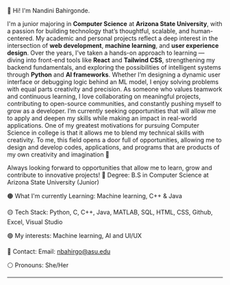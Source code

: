 📌 Hi! I'm Nandini Bahirgonde. 


I'm a junior majoring in **Computer Science** at **Arizona State University**, with a passion for building technology that’s thoughtful, scalable, and human-centered. My academic and personal projects reflect a deep interest in the intersection of **web development**, **machine learning**, and **user experience design**.
Over the years, I’ve taken a hands-on approach to learning — diving into front-end tools like **React** and **Tailwind CSS**, strengthening my backend fundamentals, and exploring the possibilities of intelligent systems through **Python** and **AI frameworks**. Whether I’m designing a dynamic user interface or debugging logic behind an ML model, I enjoy solving problems with equal parts creativity and precision.
As someone who values teamwork and continuous learning, I love collaborating on meaningful projects, contributing to open-source communities, and constantly pushing myself to grow as a developer. I’m currently seeking opportunities that will allow me to apply and deepen my skills while making an impact in real-world applications.
One of my greatest motivations for pursuing Computer Science in college is that it allows me to blend my technical skills with creativity. To me, this field opens a door full of opportunities, allowing me to design and develop codes, applications, and programs that are products of my own creativity and imagination 💌

Always looking forward to opportunities that allow me to learn, grow and contribute to innovative projects!
🔴 Degree: B.S in Computer Science at Arizona State University (Junior) 

🟠 What I'm currently Learning: Machine learning, C++ & Java

🟡 Tech Stack: Python, C, C++, Java, MATLAB, SQL, HTML, CSS, Github, Excel, Visual Studio

🟢 My interests: Machine learning, AI and UI/UX

🔵 Contact: Email: nbahirgo@asu.edu 

⚪️ Pronouns: She/Her 
            
---
